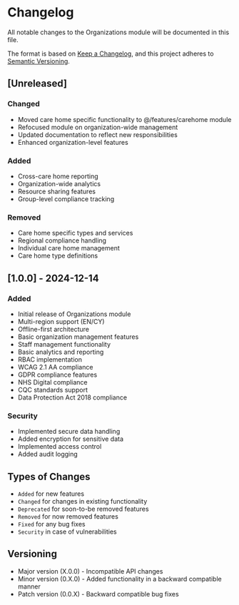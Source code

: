 # Changelog

All notable changes to the Organizations module will be documented in this file.

The format is based on [Keep a Changelog](https://keepachangelog.com/en/1.0.0/),
and this project adheres to [Semantic Versioning](https://semver.org/spec/v2.0.0.html).

## [Unreleased]

### Changed
- Moved care home specific functionality to @/features/carehome module
- Refocused module on organization-wide management
- Updated documentation to reflect new responsibilities
- Enhanced organization-level features

### Added
- Cross-care home reporting
- Organization-wide analytics
- Resource sharing features
- Group-level compliance tracking

### Removed
- Care home specific types and services
- Regional compliance handling
- Individual care home management
- Care home type definitions

## [1.0.0] - 2024-12-14

### Added
- Initial release of Organizations module
- Multi-region support (EN/CY)
- Offline-first architecture
- Basic organization management features
- Staff management functionality
- Basic analytics and reporting
- RBAC implementation
- WCAG 2.1 AA compliance
- GDPR compliance features
- NHS Digital compliance
- CQC standards support
- Data Protection Act 2018 compliance

### Security
- Implemented secure data handling
- Added encryption for sensitive data
- Implemented access control
- Added audit logging

## Types of Changes
- `Added` for new features
- `Changed` for changes in existing functionality
- `Deprecated` for soon-to-be removed features
- `Removed` for now removed features
- `Fixed` for any bug fixes
- `Security` in case of vulnerabilities

## Versioning
- Major version (X.0.0) - Incompatible API changes
- Minor version (0.X.0) - Added functionality in a backward compatible manner
- Patch version (0.0.X) - Backward compatible bug fixes
